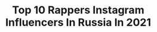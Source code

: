 ---
title: Top 10 Rappers Instagram Influencers In Russia In 2021
description: >-
  Find top rappers Instagram influencers in Russia in 2021. Most popular hashtags: #rap #music #instagroove.
platform: Instagram
hits: 17
text_top: Identify the most popular Instagram profiles on inBeat.
text_bottom: inBeat aggregates 17 Instagram influencers like this in Russia for you to collaborate.
profiles:
  - username: "lina_markova_"
    fullname: >-
      Мона Лина
    bio: >-
      Model | Rapper 📩 markovabooking@gmail.com MA: @claudiamodelmgt 🇮🇹 ✖️MUSIC LINK✖️
    location: "Russia"
    followers: 41624
    engagement: 224
    commentsToLikes: 0.068380
    id: ck6tipem215zc0j71i6glmkee
    verified: false
    hashtags: ""
  - username: "mosya1"
    fullname: >-
      Mosя
    bio: >-
      Rapper,Artist,club-MC Организация Выступлений: Павел +7926-722-22-23 ST-Один На Один(Mosя remix) 👇🏼👇🏼👇🏼
    location: "Russia"
    followers: 4837
    engagement: 844
    commentsToLikes: 0.123652
    id: ck5pylqvnwmro0i11z2nw010s
    verified: false
    hashtags: "#taxi, #stayhome, #fliptheswitch, #fliptheswitchchallenge"
  - username: "angelpeachu"
    fullname: >-
      KPOP | KOREAN | BEAUTY
    bio: >-
      @mashirotsuki Hi, I'm NiNi Cover dancer and rapper Москва 💗
    location: "Russia"
    followers: 10667
    engagement: 535
    commentsToLikes: 0.035152
    id: ck8tah7tfrqlz0j78dwtwnm9l
    verified: false
    hashtags: ""
  - username: "black_snow_official"
    fullname: >-
      NOIRMALEMENT ♣️🤘🏿♣️
    bio: >-
      Black Stories Hype man Rapper Crypto-engr 📚 Entrepreneur Mr Black 🇨🇲🇷🇺 @afrikaplus soon 15.08 my birthday
    location: "Russia"
    followers: 13283
    engagement: 277
    commentsToLikes: 0.092146
    id: ck8sxphc9i6t70j78210glrg0
    verified: false
    hashtags: "#noirmalement, #yessir, #shazam, #googlemusic"
  - username: "shil__off"
    fullname: >-
      𝓓𝓶𝓲𝓽𝓻𝓲𝔂 𝓢𝓱𝓲𝓵𝓸𝓿
    bio: >-
      СМОТРИ СТОРИСЫ🤪 I`m not rapper 🦄 TT 800к+ 📩shiloff@ea-teamagency.com
    location: "Russia"
    followers: 269593
    engagement: 221
    commentsToLikes: 0.120130
    id: ck5zw7tt75n4i0i14xn7h2dwq
    verified: false
    hashtags: ""
  - username: "dinomc47"
    fullname: >-
      Dino MC47
    bio: >-
      🖤 Father 🎤 Rapper 🔞 Party Maker ♠️ Player
    location: "Russia"
    followers: 97153
    engagement: 95
    commentsToLikes: 0.026248
    id: ck5q49p0qoank0i11qo0rcfus
    verified: false
    hashtags: "#covid19, #5g, #covid"
  - username: "rappersyava"
    fullname: >-
      СЯВА
    bio: >-
      По всем вопросам: WhatsApp +79250 399 355 Сергей
    location: "Russia"
    followers: 638581
    engagement: 319
    commentsToLikes: 0.019077
    id: ck6tpd7mij7370j7129nomp7e
    verified: true
    hashtags: "#live, #show"
  - username: "dima_dek_official"
    fullname: >-
      Dima Dek
    bio: >-
      Музыкант🎤🎼🎼🎼#RASTAMAFIA Пишу песни маленькому дредлоку @vlad_pashkov007 🔥🔥🔥 Новый EP «На Фитах» доступен на ITunes 🔥. Ссылка снизу 👇
    location: "Russia"
    followers: 11207
    engagement: 928
    commentsToLikes: 0.008614
    id: ck15tqec4jdt30i19ge42nesb
    verified: false
    hashtags: "#beatmaker, #music, #atlanta, #hiphopproducer"
  - username: "sashka_stone"
    fullname: >-
      Aleksandr Zarubin
    bio: >-
      MMA FIGHTER🥊 Blogger🎥 4-x Russia Champion🥇 4-x World Champion🏆 Реклама +7 906 019-20-91
    location: "Russia"
    followers: 2125818
    engagement: 499
    commentsToLikes: 0.037584
    id: ck5c1b5tiutjz0i115h345mb5
    verified: false
    hashtags: "#marvel, #video, #rap, #vine"
  - username: "an.drums"
    fullname: >-
      Anastasia Sereda 🥁
    bio: >-
      Hebi🐍 ▪️Drummer ▪️Artist @paistecymbals @blastbeat_drum_shop Ex.drummer of «O.Torvald» band
    location: "Russia"
    followers: 42854
    engagement: 1350
    commentsToLikes: 0.022441
    id: ck5hly068l2890i11rqcy69n4
    verified: false
    hashtags: "#drumgirl, #paiste, #girlpower, #musician"
---